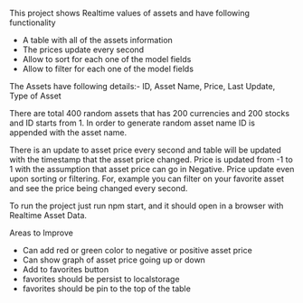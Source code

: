 This project shows Realtime values of assets and have following functionality

* A table with all of the assets information
* The prices update every second
* Allow to sort for each one of the model fields
* Allow to filter for each one of the model fields

The Assets have following details:- ID, Asset Name, Price, Last Update, Type of Asset

There are total 400 random assets that has 200 currencies and 200 stocks and ID starts from 1.
In order to generate random asset name ID is appended with the asset name.

There is an update to asset price every second and table will be updated with the timestamp that the asset price changed.
Price is updated from -1 to 1 with the assumption that asset price can go in Negative.
Price update even upon sorting or filtering. 
For, example you can filter on your favorite asset and see the price being changed every second.

To run the project just run npm start, and it should open in a browser with Realtime Asset Data.

Areas to Improve
* Can add red or green color to negative or positive asset price
* Can show graph of asset price going up or down
* Add to favorites button
* favorites should be persist  to localstorage
* favorites should be pin to the top of the table

